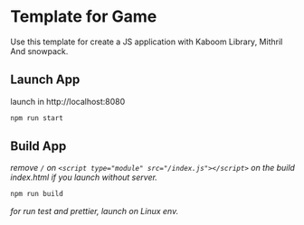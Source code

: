 # Template for Game
Use this template for create a JS application with Kaboom Library, Mithril And snowpack. 

## Launch App
launch in http://localhost:8080

```bash
npm run start
````

## Build App
*remove `/` on `<script type="module" src="/index.js"></script>` on the build index.html if you launch without server.*

```bash
npm run build
````

*for run test and prettier, launch on Linux env.* 